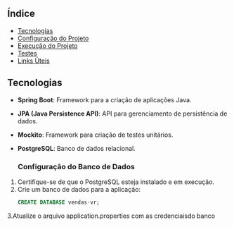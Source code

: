 ## Índice

- [Tecnologias](#tecnologias)
- [Configuração do Projeto](#configuração-do-projeto)
- [Execução do Projeto](#execução-do-projeto)
- [Testes](#testes)
- [Links Úteis](#links-úteis)

## Tecnologias

- **Spring Boot**: Framework para a criação de aplicações Java.
- **JPA (Java Persistence API)**: API para gerenciamento de persistência de dados.
- **Mockito**: Framework para criação de testes unitários.
- **PostgreSQL**: Banco de dados relacional.

  ### Configuração do Banco de Dados

1. Certifique-se de que o PostgreSQL esteja instalado e em execução.
2. Crie um banco de dados para a aplicação:
   ```sql
   CREATE DATABASE vendas-vr;
3.Atualize o arquivo application.properties com as credenciaisdo banco
